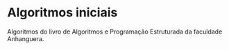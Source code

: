 # Algoritmos iniciais
Algoritmos do livro de Algoritmos e Programação Estruturada da faculdade Anhanguera.

